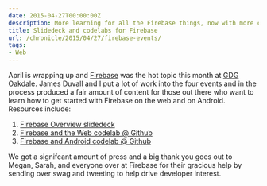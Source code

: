 ```yaml
---
date: 2015-04-27T00:00:00Z
description: More learning for all the Firebase things, now with more code!
title: Slidedeck and codelabs for Firebase
url: /chronicle/2015/04/27/firebase-events/
tags:
- Web
---
```


April is wrapping up and [Firebase](https://www.firebase.com/) was the hot topic this month at [GDG Oakdale](http://www.meetup.com/GDG-Oakdale/). James Duvall and I put a lot of work into the four events and in the process produced a fair amount of content for those out there who want to learn how to get started with Firebase on the web and on Android. Resources include:

1. [Firebase Overview slidedeck](https://goo.gl/bOVvZw)
2. [Firebase and the Web codelab @ Github](https://gdgoakdale.github.io/firebase-web-codelab-gdg-oakdale/)
3. [Firebase and Android codelab @ Github](https://gdgoakdale.github.io/firebase-android-codelab-gdg-oakdale/)

We got a signifcant amount of press and a big thank you goes out to Megan, Sarah, and everyone over at Firebase for their gracious help by sending over swag and tweeting to help drive developer interest.